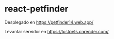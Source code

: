 # react-petfinder    



Desplegado en https://petfinder14.web.app/



Levantar servidor en https://lostpets.onrender.com/  


